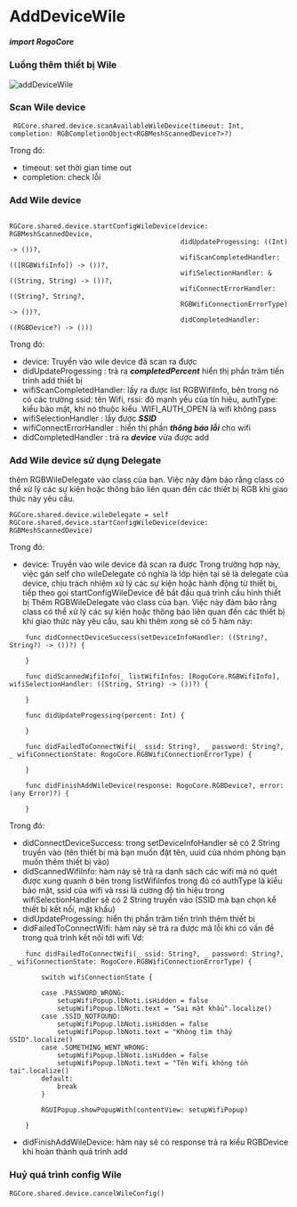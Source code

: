 # AddDeviceWile

##### import RogoCore

### Luồng thêm thiết bị Wile

![addDeviceWile](https://github.com/user-attachments/assets/dd8c678a-a607-4909-9f68-e8f843588046)

### Scan Wile device
```
 RGCore.shared.device.scanAvailableWileDevice(timeout: Int, completion: RGBCompletionObject<RGBMeshScannedDevice?>?)
 ```
 Trong đó: 
 - timeout: set thời gian time out
 - completion: check lỗi

### Add Wile device
```
                                        
RGCore.shared.device.startConfigWileDevice(device: RGBMeshScannedDevice,
                                           didUpdateProgessing: ((Int) -> ())?,
                                           wifiScanCompletedHandler: (([RGBWifiInfo]) -> ())?,
                                           wifiSelectionHandler: &((String, String) -> ())?,
                                           wifiConnectErrorHandler: ((String?, String?,
                                           RGBWifiConnectionErrorType) -> ())?,
                                           didCompletedHandler: ((RGBDevice?) -> ()))
```

Trong đó:
- device: Truyền vào wile device đã scan ra được
- didUpdateProgessing : trả ra ***completedPercent*** hiển thị phần trăm tiến trình add thiết bị
- wifiScanCompletedHandler: lấy ra được list RGBWifiInfo, bên trong nó có các trường ssid: tên Wifi, rssi: độ mạnh yếu của tín hiệu, authType: kiểu bảo mật, khi nó thuộc kiểu .WIFI_AUTH_OPEN là wifi không pass
- wifiSelectionHandler : lấy được ***SSID***
- wifiConnectErrorHandler : hiển thị phần ***thông báo lỗi*** cho wifi
- didCompletedHandler : trả ra ***device*** vừa được add

### Add Wile device sử dụng Delegate

thêm RGBWileDelegate vào class của bạn. Việc này đảm bảo rằng class có thể xử lý các sự kiện hoặc thông báo liên quan đến các thiết bị RGB khi giao thức này yêu cầu.

```
RGCore.shared.device.wileDelegate = self                        
RGCore.shared.device.startConfigWileDevice(device: RGBMeshScannedDevice)
```
Trong đó:
- device: Truyền vào wile device đã scan ra được
Trong trường hợp này, việc gán self cho wileDelegate có nghĩa là lớp hiện tại sẽ là delegate của device, chịu trách nhiệm xử lý các sự kiện hoặc hành động từ thiết bị, tiếp theo gọi startConfigWileDevice để bắt đầu quá trình cấu hình thiết bị
Thêm RGBWileDelegate vào class của bạn. Việc này đảm bảo rằng class có thể xử lý các sự kiện hoặc thông báo liên quan đến các thiết bị khi giao thức này yêu cầu, sau khi thêm xong sẽ có 5 hàm này:
```
    func didConnectDeviceSuccess(setDeviceInfoHandler: ((String?, String?) -> ())?) {
        
    }
    
    func didScannedWifiInfo(_ listWifiInfos: [RogoCore.RGBWifiInfo], wifiSelectionHandler: ((String, String) -> ())?) {
        
    }
    
    func didUpdateProgessing(percent: Int) {
        
    }
    
    func didFailedToConnectWifi(_ ssid: String?, _ password: String?, _ wifiConnectionState: RogoCore.RGBWifiConnectionErrorType) {
        
    }
    
    func didFinishAddWileDevice(response: RogoCore.RGBDevice?, error: (any Error)?) {
        
    }
```
Trong đó:
- didConnectDeviceSuccess: trong setDeviceInfoHandler sẽ có 2 String truyền vào (tên thiết bị mà bạn muốn đặt tên, uuid của nhóm phòng bạn muốn thêm thiết bị vào)
- didScannedWifiInfo: hàm này sẽ trả ra danh sách các wifi mà nó quét được xung quanh ở bên trong listWifiInfos trong đó có authType là kiểu bảo mật, ssid của wifi và rssi là cường độ tín hiệu
trong wifiSelectionHandler sẽ có 2 String truyền vào (SSID mà bạn chọn kể thiết bị kết nối, mật khẩu)
- didUpdateProgessing: hiển thị phần trăm tiến trình thêm thiết bị
- didFailedToConnectWifi: hàm này sẽ trả ra được mã lỗi khi có vấn đề trong quá trình kết nối tới wifi
Vd:

```
    func didFailedToConnectWifi(_ ssid: String?, _ password: String?, _ wifiConnectionState: RogoCore.RGBWifiConnectionErrorType) {
        
        switch wifiConnectionState {
            
        case .PASSWORD_WRONG:
            setupWifiPopup.lbNoti.isHidden = false
            setupWifiPopup.lbNoti.text = "Sai mật khẩu".localize()
        case .SSID_NOTFOUND:
            setupWifiPopup.lbNoti.isHidden = false
            setupWifiPopup.lbNoti.text = "Không tìm thấy SSID".localize()
        case .SOMETHING_WENT_WRONG:
            setupWifiPopup.lbNoti.isHidden = false
            setupWifiPopup.lbNoti.text = "Tên Wifi không tồn tại".localize()
        default:
            break
        }
        
        RGUIPopup.showPopupWith(contentView: setupWifiPopup)
        
    }
```
- didFinishAddWileDevice: hàm này sẽ có response trả ra kiểu RGBDevice khi hoàn thành quá trình add
### Huỷ quá trình config Wile
```
RGCore.shared.device.cancelWileConfig()
```
